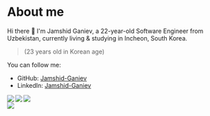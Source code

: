 # About me
Hi there 👋 I'm Jamshid Ganiev, a 22-year-old Software Engineer from Uzbekistan, currently living & studying in Incheon, South Korea.
> (23 years old in Korean age)

You can follow me:

- GitHub: [Jamshid-Ganiev](https://github.com/Jamshid-Ganiev)
- LinkedIn: [Jamshid-Ganiev](https://www.linkedin.com/in/Jamshid-Ganiev/)
<!--- Web: [Jamshid-Ganiev]()-->

<a href="https://github.com/Jamshid-Ganievr">
<p align="left">
    <img src="https://github-profile-summary-cards.vercel.app/api/cards/profile-details?username=Jamshid-Ganiev&theme=github_dark">
    <img align="left" src="https://github-profile-summary-cards.vercel.app/api/cards/stats?username=Jamshid-Ganiev&theme=github_dark">
    <img align="left" src="https://github-profile-summary-cards.vercel.app/api/cards/productive-time?username=Jamshid-Ganiev&theme=github_dark&utcOffset=5"><br>
    <img align="left" src="https://github-readme-stats.vercel.app/api/top-langs/?username=Jamshid-Ganiev&theme=github_dark&hide_border=false&include_all_commits=true&count_private=true&layout=compact"><br>
</p>
</a> 
